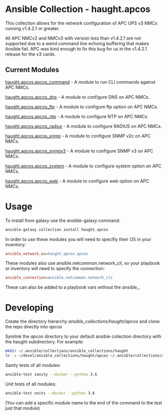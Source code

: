 # Ansible Collection - haught.apcos

This collection allows for the network configuration of APC UPS v3 NMCs running v1.4.2.1 or greater.

All APC NMCv2 and NMCv3 with version less than v1.4.2.1 are not supported due to a weird command line echoing buffering that makes Ansible fail. APC was kind enough to fix this bug for us in the v1.4.2.1 release for the v3 cards.

## Current Modules

[haught.apcos.apcos_command](plugins/modules/network/apcos/apcos_command.py) - A module to run CLI commands against APC NMCs.

[haught.apcos.apcos_dns](plugins/modules/network/apcos/apcos_dns.py) - A module to configure DNS on APC NMCs.

[haught.apcos.apcos_ftp](plugins/modules/network/apcos/apcos_ftp.py) - A module to configure ftp option on APC NMCs.

[haught.apcos.apcos_ntp](plugins/modules/network/apcos/apcos_ntp.py) - A module to configure NTP on APC NMCs.

[haught.apcos.apcos_radius](plugins/modules/network/apcos/apcos_radius.py) - A module to configure RADIUS on APC NMCs.

[haught.apcos.apcos_snmp](plugins/modules/network/apcos/apcos_snmp.py) - A module to configure SNMP v2c on APC NMCs.

[haught.apcos.apcos_snmpv3](plugins/modules/network/apcos/apcos_snmpv3.py) - A module to configure SNMP v3 on APC NMCs.

[haught.apcos.apcos_system](plugins/modules/network/apcos/apcos_system.py) - A module to configure system option on APC NMCs.

[haught.apcos.apcos_web](plugins/modules/network/apcos/apcos_web.py) - A module to configure web option on APC NMCs.

# Usage

To install from galaxy use the ansible-galaxy command:
```bash
ansible-galaxy collection install haught.apcos
```

In order to use these modules you will need to specifiy their OS in your inventory:
```ini
ansible_network_os=haught.apcos.apcos
```
These modules also use ansible.netcommon.network_cli, so your playbook or inventory will need to specify the connection:
```ini
ansible_connection=ansible.netcommon.network_cli
```
These can also be added to a playbook vars without the *ansible_*.

# Developing

Create the directory hierarchy *ansible_collections/haught/apcos* and clone the repo directly into *apcos*

Symlink the *apcos* directory to your default ansible collection directory with the haught subdirectory. For example:
```bash
mkdir ~/.ansible/collections/ansible_collections/haught
ln -s ~/devel/ansible_collections/haught/apcos ~/.ansible/collections/ansible_collections/haught/
```


Sanity tests of all modules:
```bash
ansible-test sanity --docker --python 3.6
```

Unit tests of all modules:
```bash
ansible-test units --docker --python 3.6
```

(You can add a specific module name to the end of the command to the test just that module)